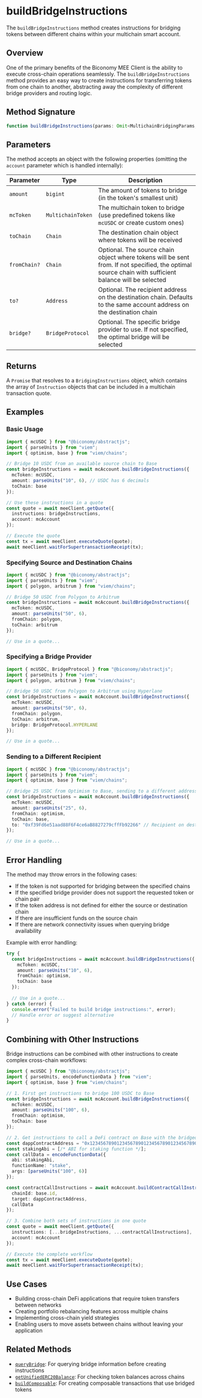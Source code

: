 # buildBridgeInstructions

The `buildBridgeInstructions` method creates instructions for bridging tokens between different chains within your multichain smart account.

## Overview

One of the primary benefits of the Biconomy MEE Client is the ability to execute cross-chain operations seamlessly. The `buildBridgeInstructions` method provides an easy way to create instructions for transferring tokens from one chain to another, abstracting away the complexity of different bridge providers and routing logic.

## Method Signature

```typescript
function buildBridgeInstructions(params: Omit<MultichainBridgingParams, "account">): Promise<BridgingInstructions>
```

## Parameters

The method accepts an object with the following properties (omitting the `account` parameter which is handled internally):

| Parameter | Type | Description |
|-----------|------|-------------|
| `amount` | `bigint` | The amount of tokens to bridge (in the token's smallest unit) |
| `mcToken` | `MultichainToken` | The multichain token to bridge (use predefined tokens like `mcUSDC` or create custom ones) |
| `toChain` | `Chain` | The destination chain object where tokens will be received |
| `fromChain?` | `Chain` | Optional. The source chain object where tokens will be sent from. If not specified, the optimal source chain with sufficient balance will be selected |
| `to?` | `Address` | Optional. The recipient address on the destination chain. Defaults to the same account address on the destination chain |
| `bridge?` | `BridgeProtocol` | Optional. The specific bridge provider to use. If not specified, the optimal bridge will be selected |

## Returns

A `Promise` that resolves to a `BridgingInstructions` object, which contains the array of `Instruction` objects that can be included in a multichain transaction quote.

## Examples

### Basic Usage

```typescript
import { mcUSDC } from "@biconomy/abstractjs";
import { parseUnits } from "viem";
import { optimism, base } from "viem/chains";

// Bridge 10 USDC from an available source chain to Base
const bridgeInstructions = await mcAccount.buildBridgeInstructions({
  mcToken: mcUSDC,
  amount: parseUnits("10", 6), // USDC has 6 decimals
  toChain: base
});

// Use these instructions in a quote
const quote = await meeClient.getQuote({
  instructions: bridgeInstructions,
  account: mcAccount
});

// Execute the quote
const tx = await meeClient.executeQuote(quote);
await meeClient.waitForSupertransactionReceipt(tx);
```

### Specifying Source and Destination Chains

```typescript
import { mcUSDC } from "@biconomy/abstractjs";
import { parseUnits } from "viem";
import { polygon, arbitrum } from "viem/chains";

// Bridge 50 USDC from Polygon to Arbitrum
const bridgeInstructions = await mcAccount.buildBridgeInstructions({
  mcToken: mcUSDC,
  amount: parseUnits("50", 6),
  fromChain: polygon,
  toChain: arbitrum
});

// Use in a quote...
```

### Specifying a Bridge Provider

```typescript
import { mcUSDC, BridgeProtocol } from "@biconomy/abstractjs";
import { parseUnits } from "viem";
import { polygon, arbitrum } from "viem/chains";

// Bridge 50 USDC from Polygon to Arbitrum using Hyperlane
const bridgeInstructions = await mcAccount.buildBridgeInstructions({
  mcToken: mcUSDC,
  amount: parseUnits("50", 6),
  fromChain: polygon,
  toChain: arbitrum,
  bridge: BridgeProtocol.HYPERLANE
});

// Use in a quote...
```

### Sending to a Different Recipient

```typescript
import { mcUSDC } from "@biconomy/abstractjs";
import { parseUnits } from "viem";
import { optimism, base } from "viem/chains";

// Bridge 25 USDC from Optimism to Base, sending to a different address
const bridgeInstructions = await mcAccount.buildBridgeInstructions({
  mcToken: mcUSDC,
  amount: parseUnits("25", 6),
  fromChain: optimism,
  toChain: base,
  to: "0xf39Fd6e51aad88F6F4ce6aB8827279cffFb92266" // Recipient on destination chain
});

// Use in a quote...
```

## Error Handling

The method may throw errors in the following cases:

- If the token is not supported for bridging between the specified chains
- If the specified bridge provider does not support the requested token or chain pair
- If the token address is not defined for either the source or destination chain
- If there are insufficient funds on the source chain
- If there are network connectivity issues when querying bridge availability

Example with error handling:

```typescript
try {
  const bridgeInstructions = await mcAccount.buildBridgeInstructions({
    mcToken: mcUSDC,
    amount: parseUnits("10", 6),
    fromChain: optimism,
    toChain: base
  });
  
  // Use in a quote...
} catch (error) {
  console.error("Failed to build bridge instructions:", error);
  // Handle error or suggest alternative
}
```

## Combining with Other Instructions

Bridge instructions can be combined with other instructions to create complex cross-chain workflows:

```typescript
import { mcUSDC } from "@biconomy/abstractjs";
import { parseUnits, encodeFunctionData } from "viem";
import { optimism, base } from "viem/chains";

// 1. First get instructions to bridge 100 USDC to Base
const bridgeInstructions = await mcAccount.buildBridgeInstructions({
  mcToken: mcUSDC,
  amount: parseUnits("100", 6),
  fromChain: optimism,
  toChain: base
});

// 2. Get instructions to call a DeFi contract on Base with the bridged tokens
const dappContractAddress = "0x1234567890123456789012345678901234567890";
const stakingAbi = [/* ABI for staking function */];
const callData = encodeFunctionData({
  abi: stakingAbi,
  functionName: "stake",
  args: [parseUnits("100", 6)]
});

const contractCallInstructions = await mcAccount.buildContractCallInstructions({
  chainId: base.id,
  target: dappContractAddress,
  callData
});

// 3. Combine both sets of instructions in one quote
const quote = await meeClient.getQuote({
  instructions: [...bridgeInstructions, ...contractCallInstructions],
  account: mcAccount
});

// Execute the complete workflow
const tx = await meeClient.executeQuote(quote);
await meeClient.waitForSupertransactionReceipt(tx);
```

## Use Cases

- Building cross-chain DeFi applications that require token transfers between networks
- Creating portfolio rebalancing features across multiple chains
- Implementing cross-chain yield strategies
- Enabling users to move assets between chains without leaving your application

## Related Methods

- [`queryBridge`](/sdk-reference/mee-client/account/methods/queryBridge): For querying bridge information before creating instructions
- [`getUnifiedERC20Balance`](/sdk-reference/mee-client/account/methods/getUnifiedERC20Balance): For checking token balances across chains
- [`buildComposable`](/sdk-reference/mee-client/account/methods/buildComposable): For creating composable transactions that use bridged tokens 